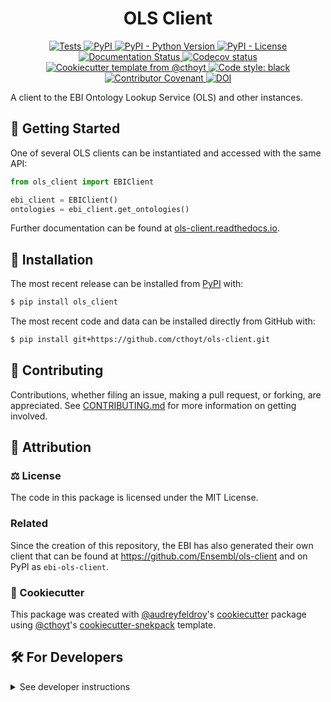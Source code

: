 <h1 align="center">
  OLS Client
</h1>

<p align="center">
    <a href="https://github.com/cthoyt/ols-client/actions?query=workflow%3ATests">
        <img alt="Tests" src="https://github.com/cthoyt/ols-client/workflows/Tests/badge.svg" />
    </a>
    <a href="https://pypi.org/project/ols_client">
        <img alt="PyPI" src="https://img.shields.io/pypi/v/ols_client" />
    </a>
    <a href="https://pypi.org/project/ols_client">
        <img alt="PyPI - Python Version" src="https://img.shields.io/pypi/pyversions/ols_client" />
    </a>
    <a href="https://github.com/cthoyt/ols-client/blob/main/LICENSE">
        <img alt="PyPI - License" src="https://img.shields.io/pypi/l/ols_client" />
    </a>
    <a href='https://ols_client.readthedocs.io/en/latest/?badge=latest'>
        <img src='https://readthedocs.org/projects/ols_client/badge/?version=latest' alt='Documentation Status' />
    </a>
    <a href="https://codecov.io/gh/cthoyt/ols-client/branch/main">
        <img src="https://codecov.io/gh/cthoyt/ols-client/branch/main/graph/badge.svg" alt="Codecov status" />
    </a>  
    <a href="https://github.com/cthoyt/cookiecutter-python-package">
        <img alt="Cookiecutter template from @cthoyt" src="https://img.shields.io/badge/Cookiecutter-snekpack-blue" /> 
    </a>
    <a href='https://github.com/psf/black'>
        <img src='https://img.shields.io/badge/code%20style-black-000000.svg' alt='Code style: black' />
    </a>
    <a href="https://github.com/cthoyt/ols-client/blob/main/.github/CODE_OF_CONDUCT.md">
        <img src="https://img.shields.io/badge/Contributor%20Covenant-2.1-4baaaa.svg" alt="Contributor Covenant"/>
    </a>
    <a href="https://zenodo.org/badge/latestdoi/97004286">
        <img src="https://zenodo.org/badge/97004286.svg" alt="DOI">
    </a>
</p>

A client to the EBI Ontology Lookup Service (OLS) and other instances.

## 💪 Getting Started

One of several OLS clients can be instantiated and accessed with the same API:

```python
from ols_client import EBIClient

ebi_client = EBIClient()
ontologies = ebi_client.get_ontologies()
```

Further documentation can be found at
[ols-client.readthedocs.io](https://ols-client.readthedocs.io).

## 🚀 Installation

The most recent release can be installed from
[PyPI](https://pypi.org/project/ols_client/) with:

```bash
$ pip install ols_client
```

The most recent code and data can be installed directly from GitHub with:

```bash
$ pip install git+https://github.com/cthoyt/ols-client.git
```

## 👐 Contributing

Contributions, whether filing an issue, making a pull request, or forking, are appreciated. See
[CONTRIBUTING.md](https://github.com/cthoyt/ols-client/blob/master/.github/CONTRIBUTING.md) for more information on getting involved.

## 👋 Attribution

### ⚖️ License

The code in this package is licensed under the MIT License.

### Related

Since the creation of this repository, the EBI has also generated their
own client that can be found at https://github.com/Ensembl/ols-client and
on PyPI as `ebi-ols-client`.

### 🍪 Cookiecutter

This package was created with [@audreyfeldroy](https://github.com/audreyfeldroy)'s
[cookiecutter](https://github.com/cookiecutter/cookiecutter) package using [@cthoyt](https://github.com/cthoyt)'s
[cookiecutter-snekpack](https://github.com/cthoyt/cookiecutter-snekpack) template.

## 🛠️ For Developers

<details>
  <summary>See developer instructions</summary>


The final section of the README is for if you want to get involved by making a code contribution.

### Development Installation

To install in development mode, use the following:

```bash
$ git clone git+https://github.com/cthoyt/ols-client.git
$ cd ols-client
$ pip install -e .
```

### 🥼 Testing

After cloning the repository and installing `tox` with `pip install tox`, the unit tests in the `tests/` folder can be
run reproducibly with:

```shell
$ tox
```

Additionally, these tests are automatically re-run with each commit in a [GitHub Action](https://github.com/cthoyt/ols-client/actions?query=workflow%3ATests).

### 📖 Building the Documentation

The documentation can be built locally using the following:

```shell
$ git clone git+https://github.com/cthoyt/ols-client.git
$ cd ols-client
$ tox -e docs
$ open docs/build/html/index.html
``` 

The documentation automatically installs the package as well as the `docs`
extra specified in the [`setup.cfg`](setup.cfg). `sphinx` plugins
like `texext` can be added there. Additionally, they need to be added to the
`extensions` list in [`docs/source/conf.py`](docs/source/conf.py).

### 📦 Making a Release

After installing the package in development mode and installing
`tox` with `pip install tox`, the commands for making a new release are contained within the `finish` environment
in `tox.ini`. Run the following from the shell:

```shell
$ tox -e finish
```

This script does the following:

1. Uses [Bump2Version](https://github.com/c4urself/bump2version) to switch the version number in the `setup.cfg`,
   `src/ols_client/version.py`, and [`docs/source/conf.py`](docs/source/conf.py) to not have the `-dev` suffix
2. Packages the code in both a tar archive and a wheel using [`build`](https://github.com/pypa/build)
3. Uploads to PyPI using [`twine`](https://github.com/pypa/twine). Be sure to have a `.pypirc` file configured to avoid the need for manual input at this
   step
4. Push to GitHub. You'll need to make a release going with the commit where the version was bumped.
5. Bump the version to the next patch. If you made big changes and want to bump the version by minor, you can
   use `tox -e bumpversion minor` after.
</details>
